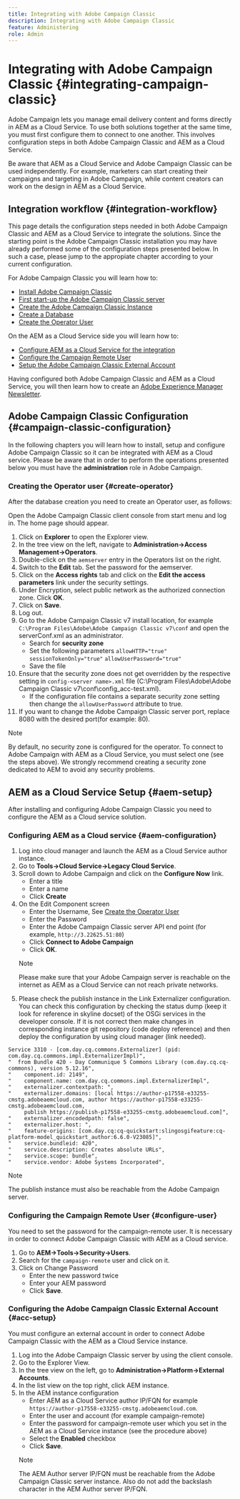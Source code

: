 ```yaml
---
title: Integrating with Adobe Campaign Classic
description: Integrating with Adobe Campaign Classic 
feature: Administering
role: Admin
---
```


# Integrating with Adobe Campaign Classic {#integrating-campaign-classic}

Adobe Campaign lets you manage email delivery content and forms directly in AEM as a Cloud Service. To use both solutions together at the same time, you must first configure them to connect to one another. This involves configuration steps in both Adobe Campaign Classic and AEM as a Cloud Service.

Be aware that AEM as a Cloud Service and Adobe Campaign Classic can be used independently. For example, marketers can start creating their campaigns and targeting in Adobe Campaign, while content creators can work on the design in AEM as a Cloud Service.

## Integration workflow {#integration-workflow}

This page details the configuration steps needed in both Adobe Campaign Classic and AEM as a Cloud Service to integrate the solutions.
Since the starting point is the Adobe Campaign Classic installation you may have already performed some of the configuration steps presented below. In such a case, please jump to the appropiate chapter according to your current configuration.

For Adobe Campaign Classic you will learn how to:

* [Install Adobe Campaign Classic](#acc-installation)
* [First start-up the Adobe Campaign Classic server](#first-startup)
* [Create the Adobe Campaign Classic Instance](#instance-creation)
* [Create a Database](#creation-database)
* [Create the Operator User](#create-operator)

On the AEM as a Cloud Service side you will learn how to:

* [Configure AEM as a Cloud Service for the integration](#aem-configuration)
* [Configure the Campaign Remote User](#configure-user)
* [Setup the Adobe Campaign Classic External Account](#acc-setup)

Having configured both Adobe Campaign Classic and AEM as a Cloud Service, you will then learn how to create an [Adobe Experience Manager Newsletter](#creating-newsletter).

## Adobe Campaign Classic Configuration {#campaign-classic-configuration}

In the following chapters you will learn how to install, setup and configure Adobe Campaign Classic so it can be integrated with AEM as a Cloud service. Please be aware that in order to perform the operations presented below you must have the **administration** role in Adobe Campaign.

<!---### Prerequisites {#prerequisites-campaign-classic}

(remove also) To install and configure Adobe campaign classic you need the following:

1. Install java 7 or later.
1. Install Postgres.
1. Install PgAdmin.

### Installing Adobe Campaign Classic {#acc-installation}

(we need to take it out look for reference) If you do not have Adobe Campaign Classic installed follow these steps:

1. Download the Adobe Campaign Classic installation from the Adobe software distribution portal as per your [platform](https://experience.adobe.com/#/downloads/content/software-distribution/en/campaign.html)
1. Locate the setup.exe file in the extracted folder.
1. Run setup.exe as an administrator (right-click and run as administrator) and click **Next**.
1. Select the installation type as **Application server** and click **Next**.
>[!NOTE]
>Be aware that there are several installation types available depending on your requirements:
>**Installation of an application server** : Install the Adobe Campaign application server and the client console.
>**Minimal installation (Network)**: Installation of the client's machine from the network.
>**Installation of a client**: Installation of the required components for the Adobe Campaign client.
>**Custom installation**: The customer chooses the elements that will be installed.
1. Select the installation directory and click **Next**.
1. Click **Finish**.

Once the installation is complete, a message window will appear. Click the **Finish** button.

>[!NOTE]
>
>Once the server installation is complete you can reboot the server to avoid any network issues.

### First start-up of the Adobe Campaign Classic Server {#first-startup}

(skip this) After the installation is complete you can start up the server Adobe Campaign Classic Server. Follow the steps below to ensure a smooth startup:

1. Start command prompt as an administrator
1. Navigate to the Adobe Campaign directory, for example: `C:\Program Files\Adobe\Adobe Campaign Classic v7`
1. Run the following command: `nlserver web`
   * Press Ctrl+C to stop the process, then enter the following command: (unclear/more context)
1. Run the following command to setup the password: `nlserver config -internalpassword`
   * The user name is internal and default password is "empty/blank" (unclear/more context)
1. Enter following command to start the server: `nlserver start web`
   >[!NOTE]
   >
   >If needed, you can enter the following command to stop the server `nlserver stop web`.
1. Open the hosts file as administrator in any text editor.
1. Add an entry for your Adobe Campaign Classic server's name: 127.0.0.1 server name.corp.adobe.com. For example:

```
127.0.0.1   acc-test.corp.adobe.com

```

### Creating the Adobe Campaign Classic Instance {#instance-creation}

(skip) After the server startup, follow these steps to create an Adobe Campaign Classic instance:

1. Open the Adobe Campaign Classic client from the start menu.
1. Click on the Adobe Inc. v6 link.
1. Double click on Adobe Inc. v6 under Connections and add the Adobe Campaign Classic server FQN in the connection URL field. The default port for the Adobe Campaign Classic server is 8080. Click **OK** to save.
1. Login with your credentials. The user name and the password is what you set in the previous steps of the [First start-up of the server](#first-startup) procedure.

### Creating the Database {#creation-database}

(skip) Since this is first time you log in the **Declare a new instance** window is displayed. You will now be able to create a database, as follows:

1. In the Declare a new instance window:
   * Enter the server name into the Name field (we set acc-test, note that the system will change this to acc_test) (unclear/more context)
   * Enter * into the DNS masks field
   * Choose the language
Once you've clicked ok, you will go back to the login page. Log in again with your credentials.
1. The database creation wizard will appear.
   * Choose PostgreSQL as Engine
   * Enter localhost in field Server
   * Choose Create or recycle a database
   * Click **Next**.
1. Enter the user name and password for the postgresSQL admin account (postgres/postgres) (unclear/more context)
   * Click **Next**.
1. On the database creation screen, enter the following details:
   * Enter a name for the database to be created (for example, campaign)
   * Switch to Create a new user account for this database
   * Specify a database account and password
   * (optional) You can leave everything else as the default
   * Click **Next**.
1. Select the following packages to install:
   * Delivery
   * Marketing campaigns (Campaign)
   * AEM integration
   * Click **Next**.
1. Enter the password on the Creation Steps screen(admin) (unclear/more context) and click **Next**.
1. Click on the **Start** button to start the database creation execution. Click **Close** after progress the bar is full.--->

### Creating the Operator user {#create-operator}

After the database creation you need to create an Operator user, as follows:

Open the Adobe Campaign Classic client console from start menu and log in. The home page should appear.

1. Click on **Explorer** to open the Explorer view.
1. In the tree view on the left, navigate to **Administration->Access Management->Operators**.
1. Double-click on the `aemserver` entry in the Operators list on the right.
1. Switch to the **Edit** tab. Set the password for the aemserver.
1. Click on the **Access rights** tab and click on the **Edit the access parameters** link under the security settings.
1. Under Encryption, select public network as the authorized connection zone. Click **OK**.
1. Click on **Save**.
1. Log out.
1. Go to the Adobe Campaign Classic v7 install location, for example `C:\Program Files\Adobe\Adobe Campaign Classic v7\conf` and open the serverConf.xml as an administrator.
    * Search for **security zone**
    * Set the following parameters `allowHTTP="true"` `sessionTokenOnly="true"` `allowUserPassword="true"`
    * Save the file
1. Ensure that the security zone does not get overridden by the respective setting in `config-<server name>.xml` file (C:\Program Files\Adobe\Adobe Campaign Classic v7\conf\config_acc-test.xml).
    * If the configuration file contains a separate security zone setting then change the `allowUserPassword` attribute to true.
1. If you want to change the Adobe Campaign Classic server port, replace 8080 with the desired port(for example: 80).
>[!NOTE]
>
>By default, no security zone is configured for the operator. To connect to Adobe Campaign with AEM as a Cloud Service, you must select one (see the steps above). We strongly recommend creating a security zone dedicated to AEM to avoid any security problems.

## AEM as a Cloud Service Setup {#aem-setup}

After installing and configuring Adobe Campaign Classic you need to configure the AEM as a Cloud service solution.

### Configuring AEM as a Cloud service {#aem-configuration}

1. Log into cloud manager and launch the AEM as a Cloud Service author instance.
1. Go to **Tools→Cloud Service→Legacy Cloud Service**.
1. Scroll down to Adobe Campaign and click on the **Configure Now** link.
    * Enter a title
    * Enter a name
    * Click **Create**
1. On the Edit Component screen
    * Enter the Username, See [Create the Operator User](#create-operator)
    * Enter the Password
    * Enter the Adobe Campaign Classic server API end point (for example, `http://3.22625.51:80`)
    * Click **Connect to Adobe Campaign**
    * Click **OK**.
    >[!NOTE]
    >
    >Please make sure that your Adobe Campaign server is reachable on the internet as AEM as a Cloud Service can not reach private networks.
1. Please check the publish instance in the Link Externalizer configuration.
You can check this configuration by checking the status dump (keep it look for reference in skyline docset) of the OSGi services in the developer console.
If it is not correct then make changes in corresponding instance git repository (code deploy reference) and then deploy the configuration by using cloud manager (link needed).

```
Service 3310 - [com.day.cq.commons.Externalizer] (pid: com.day.cq.commons.impl.ExternalizerImpl)",
"  from Bundle 420 - Day Communique 5 Commons Library (com.day.cq.cq-commons), version 5.12.16",
"    component.id: 2149",
"    component.name: com.day.cq.commons.impl.ExternalizerImpl",
"    externalizer.contextpath: ",
"    externalizer.domains: [local https://author-p17558-e33255-cmstg.adobeaemcloud.com, author https://author-p17558-e33255-cmstg.adobeaemcloud.com,
     publish https://publish-p17558-e33255-cmstg.adobeaemcloud.com]",
"    externalizer.encodedpath: false",
"    externalizer.host: ",
"    feature-origins: [com.day.cq:cq-quickstart:slingosgifeature:cq-platform-model_quickstart_author:6.6.0-V23085]",
"    service.bundleid: 420",
"    service.description: Creates absolute URLs",
"    service.scope: bundle",
"    service.vendor: Adobe Systems Incorporated",

```

>[!NOTE]
>
>The publish instance must also be reachable from the Adobe Campaign server.

### Configuring the Campaign Remote User {#configure-user}

You need to set the password for the campaign-remote user. It is necessary in order to connect Adobe Campaign Classic with AEM as a Cloud service.

1. Go to **AEM→Tools→Security→Users**.
1. Search for the `campaign-remote` user and click on it.
1. Click on Change Password
    * Enter the new password twice
    * Enter your AEM password
    * Click **Save**.

### Configuring the Adobe Campaign Classic External Account {#acc-setup}

You must configure an external account in order to connect Adobe Campaign Classic with the AEM as a Cloud Service instance.

1. Log into the Adobe Campaign Classic server by using the client console.
1. Go to the Explorer View.
1. In the tree view on the left, go to **Administration→Platform→External Accounts**.
1. In the list view on the top right, click AEM instance.
1. In the AEM instance configuration
    * Enter AEM as a Cloud Service author IP/FQN for example `https://author-p17558-e33255-cmstg.adobeaemcloud.com`.
    * Enter the user and account (for example campaign-remote)
    * Enter the password for campaign-remote user which you set in the AEM as a Cloud Service instance (see the procedure above)
    * Select the **Enabled** checkbox
    * Click **Save**.
    >[!NOTE]
    >
    >The AEM Author server IP/FQN must be reachable from the Adobe Campaign Classic server instance. Also do not add the backslash character in the AEM Author server IP/FQN.
